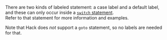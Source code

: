 There are two kinds of labeled statement: a case label and a default label, and these can only occur inside a [`switch` statement](switch.md).  
Refer to that statement for more information and examples.

Note that Hack does *not* support a `goto` statement, so no labels are needed for that.

